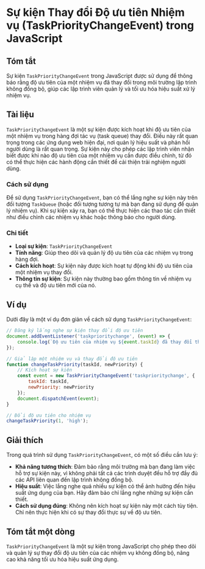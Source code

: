 <!--
Meta Description: # Sự kiện Thay đổi Độ ưu tiên Nhiệm vụ (TaskPriorityChangeEvent) trong JavaScript ## Tóm tắt Sự kiện `TaskPriorityChangeEvent` trong JavaScript được s...
Meta Keywords: kiện, nhiệm, tiên, một, đổi
-->

# Sự kiện Thay đổi Độ ưu tiên Nhiệm vụ (TaskPriorityChangeEvent) trong JavaScript

## Tóm tắt
Sự kiện `TaskPriorityChangeEvent` trong JavaScript được sử dụng để thông báo rằng độ ưu tiên của một nhiệm vụ đã thay đổi trong môi trường lập trình không đồng bộ, giúp các lập trình viên quản lý và tối ưu hóa hiệu suất xử lý nhiệm vụ.

## Tài liệu
`TaskPriorityChangeEvent` là một sự kiện được kích hoạt khi độ ưu tiên của một nhiệm vụ trong hàng đợi tác vụ (task queue) thay đổi. Điều này rất quan trọng trong các ứng dụng web hiện đại, nơi quản lý hiệu suất và phản hồi người dùng là rất quan trọng. Sự kiện này cho phép các lập trình viên nhận biết được khi nào độ ưu tiên của một nhiệm vụ cần được điều chỉnh, từ đó có thể thực hiện các hành động cần thiết để cải thiện trải nghiệm người dùng.

### Cách sử dụng
Để sử dụng `TaskPriorityChangeEvent`, bạn có thể lắng nghe sự kiện này trên đối tượng `TaskQueue` (hoặc đối tượng tương tự mà bạn đang sử dụng để quản lý nhiệm vụ). Khi sự kiện xảy ra, bạn có thể thực hiện các thao tác cần thiết như điều chỉnh các nhiệm vụ khác hoặc thông báo cho người dùng.

### Chi tiết
- **Loại sự kiện**: `TaskPriorityChangeEvent`
- **Tính năng**: Giúp theo dõi và quản lý độ ưu tiên của các nhiệm vụ trong hàng đợi.
- **Cách kích hoạt**: Sự kiện này được kích hoạt tự động khi độ ưu tiên của một nhiệm vụ thay đổi.
- **Thông tin sự kiện**: Sự kiện này thường bao gồm thông tin về nhiệm vụ cụ thể và độ ưu tiên mới của nó.

## Ví dụ
Dưới đây là một ví dụ đơn giản về cách sử dụng `TaskPriorityChangeEvent`:

```javascript
// Đăng ký lắng nghe sự kiện thay đổi độ ưu tiên
document.addEventListener('taskprioritychange', (event) => {
    console.log(`Độ ưu tiên của nhiệm vụ ${event.taskId} đã thay đổi thành ${event.newPriority}`);
});

// Giả lập một nhiệm vụ và thay đổi độ ưu tiên
function changeTaskPriority(taskId, newPriority) {
    // Kích hoạt sự kiện
    const event = new TaskPriorityChangeEvent('taskprioritychange', {
        taskId: taskId,
        newPriority: newPriority
    });
    document.dispatchEvent(event);
}

// Đổi độ ưu tiên cho nhiệm vụ
changeTaskPriority(1, 'high');
```

## Giải thích
Trong quá trình sử dụng `TaskPriorityChangeEvent`, có một số điều cần lưu ý:
- **Khả năng tương thích**: Đảm bảo rằng môi trường mà bạn đang làm việc hỗ trợ sự kiện này, vì không phải tất cả các trình duyệt đều hỗ trợ đầy đủ các API liên quan đến lập trình không đồng bộ.
- **Hiệu suất**: Việc lắng nghe quá nhiều sự kiện có thể ảnh hưởng đến hiệu suất ứng dụng của bạn. Hãy đảm bảo chỉ lắng nghe những sự kiện cần thiết.
- **Cách sử dụng đúng**: Không nên kích hoạt sự kiện này một cách tùy tiện. Chỉ nên thực hiện khi có sự thay đổi thực sự về độ ưu tiên.

## Tóm tắt một dòng
`TaskPriorityChangeEvent` là một sự kiện trong JavaScript cho phép theo dõi và quản lý sự thay đổi độ ưu tiên của các nhiệm vụ không đồng bộ, nâng cao khả năng tối ưu hóa hiệu suất ứng dụng.
